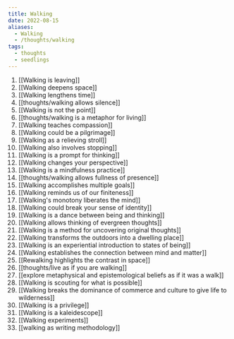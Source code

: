 ```yaml
---
title: Walking
date: 2022-08-15
aliases:
  - Walking
  - /thoughts/walking
tags:
  - thoughts
  - seedlings
---
```



1. [[Walking is leaving]]
2. [[Walking deepens space]]
3. [[Walking lengthens time]]
4. [[thoughts/walking allows silence]]
5. [[Walking is not the point]]
6. [[thoughts/walking is a metaphor for living]]
7. [[Walking teaches compassion]]
8. [[Walking could be a pilgrimage]]
9. [[Walking as a relieving stroll]]
10. [[Walking also involves stopping]]
11. [[Walking is a prompt for thinking]]
12. [[Walking changes your perspective]]
13. [[Walking is a mindfulness practice]]
14. [[thoughts/walking allows fullness of presence]]
15. [[Walking accomplishes multiple goals]]
16. [[Walking reminds us of our finiteness]]
17. [[Walking's monotony liberates the mind]]
18. [[Walking could break your sense of identity]]
19. [[Walking is a dance between being and thinking]]
20. [[Walking allows thinking of evergreen thoughts]]
21. [[Walking is a method for uncovering original thoughts]]
22. [[Walking transforms the outdoors into a dwelling place]]
23. [[Walking is an experiential introduction to states of being]]
24. [[Walking establishes the connection between mind and matter]]
25. [[Rewalking highlights the contrast in space]]
26. [[thoughts/live as if you are walking]]
27. [[explore metaphysical and epistemological beliefs as if it was a walk]]
28. [[Walking is scouting for what is possible]]
29. [[Walking breaks the dominance of commerce and culture to give life to wilderness]]
30. [[Walking is a privilege]]
31. [[Walking is a kaleidescope]]
32. [[Walking experiments]]
33. [[walking as writing methodology]]
